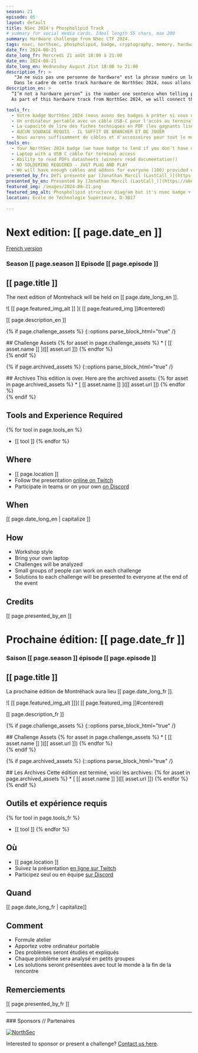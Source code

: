 ```yaml
---
season: 21
episode: 05
layout: default
title: NSec 2024's Phospholipid Track
# summary for social media cards. Ideal length 55 chars, max 200
summary: Hardware challenge from NSec CTF 2024.
tags: nsec, northsec, phospholipid, badge, cryptography, memory, hardware
date_fr: 2024-08-21
date_long_fr: Mercredi 21 août 18:00 à 21:00
date_en: 2024-08-21
date_long_en: Wednesday August 21st 18:00 to 21:00
description_fr: >
   "Je ne suis pas une personne de hardware" est la phrase numéro un lorsque l'on annonce aux gens qu'il y a un défi hardware au programme! Mais devinez quoi? Le défi proposé ce mois-ci est accessible aux débutants, avec suffisamment de contenu pour satisfaire les experts affamés.
   Dans le cadre de cette track hardware de NorthSec 2024, nous allons connecter l'addon Phospholipid au badge NSec, brancher quelques câbles (fournis) et nous attaquer à une mémoire flash W25Q64JV et à un compresseur cryptographique ATECC608B pour récupérer quelques flags.
description_en: >
  “I’m not a hardware person” is the number one sentence when telling people we got a hardware challenge on the menu! But guess what? The challenge proposed this month is beginner-friendly, with enough meat to satisfy the hungry experts.
  As part of this hardware track from NorthSec 2024, we will connect the Phospholipid addon to the hardware badge, plug some (provided) cables and take a jab at a flash memory W25Q64JV and cryptographic compressor ATECC608B to get some flags.

tools_fr:
  - Votre badge NorthSec 2024 (nous avons des badges à prêter si vous n'en avez pas)
  - Un ordinateur portable avec un câble USB-C pour l'accès au terminal
  - La capacité de lire des fiches techniques en PDF (les gagnants lisent la documentation !)
  - AUCUN SOUDAGE REQUIS - IL SUFFIT DE BRANCHER ET DE JOUER
  - Nous aurons suffisamment de câbles et d'accessoires pour tout le monde (100) à condition de se regrouper en équipes de deux.
tools_en:
  - Your NorthSec 2024 badge (we have badge to lend if you don’t have one)
  - Laptop with a USB C cable for terminal access
  - Ability to read PDFs datasheets (winners read documentation!)
  - NO SOLDERING REQUIRED - JUST PLUG AND PLAY
  - We will have enough cables and addons for everyone (100) provided we pair up in teams of two.
presented_by_fr: Défi présenté par [Jonathan Marcil (LastCall_)](https://about.jonathanmarcil.ca/)
presented_by_en: Presented by [Jonathan Marcil (LastCall_)](https://about.jonathanmarcil.ca/)
featured_img: /images/2024-08-21.png
featured_img_alt: Phospholipid structure diagram but it's nsec badge + shitty addon
location: École de Technologie Supérieure, D-3017
  
---
```


# Next edition: [[ page.date_en ]]
[French version](#french)

### Season [[ page.season ]] Episode [[ page.episode ]]

## [[ page.title ]]

The next edition of Montrehack will be held on [[ page.date_long_en ]].

![ [[ page.featured_img_alt ]] ]( [[ page.featured_img ]]#centered)

[[ page.description_en ]]

{% if page.challenge_assets %}
{::options parse_block_html="true" /}
<div class="assets">
## Challenge Assets
{% for asset in page.challenge_assets %}
* [ [[ asset.name ]] ]([[ asset.url ]])
{% endfor %}
</div>
{% endif %}

{% if page.archived_assets %}
{::options parse_block_html="true" /}
<div class="archives">
## Archives
This edition is over. Here are the archived assets:
{% for asset in page.archived_assets %}
* [ [[ asset.name ]] ]([[ asset.url ]])
{% endfor %}
</div>
{% endif %}

## Tools and Experience Required

{% for tool in page.tools_en %}
* [[ tool ]]
{% endfor %}

## Where


* [[ page.location ]]
* Follow the presentation [online on Twitch](https://twitch.tv/montrehack/)
* Participate in teams or on your own [on Discord](https://discord.gg/4qfFwPX)

## When

[[ page.date_long_en | capitalize ]]

## How

* Workshop style
* Bring your own laptop
* Challenges will be analyzed
* Small groups of people can work on each challenge
* Solutions to each challenge will be presented to everyone at the end of the event

## Credits

[[ page.presented_by_en ]]

<a id="french"></a>

# Prochaine édition: [[ page.date_fr ]]

### Saison [[ page.season ]] épisode [[ page.episode ]]

## [[ page.title ]]

La prochaine édition de Montréhack aura lieu [[ page.date_long_fr ]].

![ [[ page.featured_img_alt ]]]( [[ page.featured_img ]]#centered)

[[ page.description_fr ]]

{% if page.challenge_assets %}
{::options parse_block_html="true" /}
<div class="assets">
## Challenge Assets
{% for asset in page.challenge_assets %}
* [ [[ asset.name ]] ]([[ asset.url ]])
{% endfor %}
</div>
{% endif %}

{% if page.archived_assets %}
{::options parse_block_html="true" /}
<div class="archives">
## Les Archives
Cette édition est terminé, voici les archives:
{% for asset in page.archived_assets %}
* [ [[ asset.name ]] ]([[ asset.url ]])
{% endfor %}
</div>
{% endif %}

## Outils et expérience requis

{% for tool in page.tools_fr %}
* [[ tool ]]
{% endfor %}

## Où

* [[ page.location ]]
* Suivez la présentation [en ligne sur Twitch](https://twitch.tv/montrehack/)
* Participez seul ou en équipe [sur Discord](https://discord.gg/4qfFwPX)

## Quand

[[ page.date_long_fr | capitalize]]

## Comment

* Formule atelier
* Apportez votre ordinateur portable
* Des problèmes seront étudiés et expliqués
* Chaque problème sera analysé en petits groupes
* Les solutions seront présentées avec tout le monde à la fin de la rencontre

## Remerciements

[[ page.presented_by_fr ]]

<hr/>
### Sponsors // Partenaires

[![NorthSec](/images/nsec_logo.png)](https://nsec.io/)

Interested to sponsor or present a challenge? [Contact us here](https://docs.google.com/forms/d/e/1FAIpQLSecc0vfe3pIwMJjIBCYW4G43ZwtagwVESu_qHKnglnBc3R3ww/viewform?usp=sf_link).